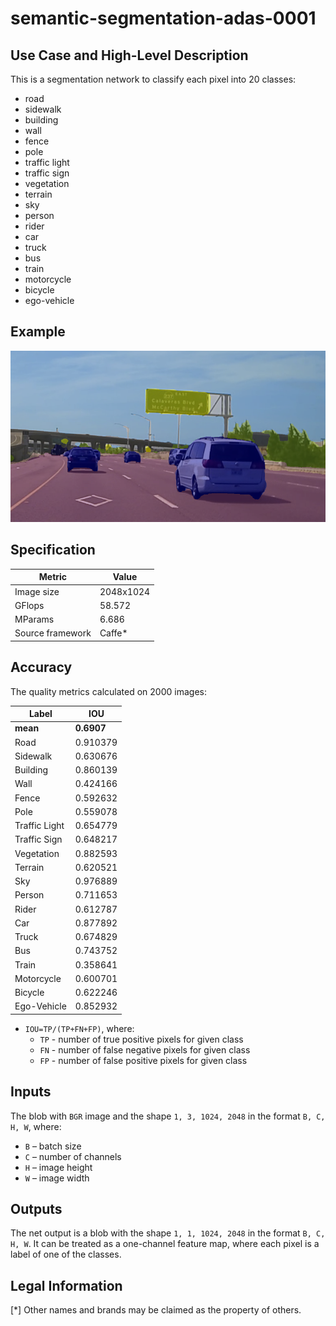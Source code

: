 # semantic-segmentation-adas-0001

## Use Case and High-Level Description

This is a segmentation network to classify each pixel into 20 classes:
- road
- sidewalk
- building
- wall
- fence
- pole
- traffic light
- traffic sign
- vegetation
- terrain
- sky
- person
- rider
- car
- truck
- bus
- train
- motorcycle
- bicycle
- ego-vehicle

## Example

![](./assets/semantic-segmentation-adas-0001.png)

## Specification

| Metric          | Value     |
|---------------- |---------- |
| Image size      | 2048x1024 |
| GFlops          | 58.572    |
| MParams         | 6.686     |
| Source framework| Caffe\*   |

## Accuracy

The quality metrics calculated on 2000 images:

| Label         | IOU         |
|---------------|-------------|
| **mean**      |  **0.6907** |
| Road          |    0.910379 |
| Sidewalk      |    0.630676 |
| Building      |    0.860139 |
| Wall          |    0.424166 |
| Fence         |    0.592632 |
| Pole          |    0.559078 |
| Traffic Light |    0.654779 |
| Traffic Sign  |    0.648217 |
| Vegetation    |    0.882593 |
| Terrain       |    0.620521 |
| Sky           |    0.976889 |
| Person        |    0.711653 |
| Rider         |    0.612787 |
| Car           |    0.877892 |
| Truck         |    0.674829 |
| Bus           |    0.743752 |
| Train         |    0.358641 |
| Motorcycle    |    0.600701 |
| Bicycle       |    0.622246 |
| Ego-Vehicle   |    0.852932 |

- `IOU=TP/(TP+FN+FP)`, where:
  - `TP` - number of true positive pixels for given class
  - `FN` - number of false negative pixels for given class
  - `FP` - number of false positive pixels for given class

## Inputs

The blob with `BGR` image and the shape `1, 3, 1024, 2048` in the format `B, C, H, W`, where:

- `B` – batch size
- `C` – number of channels
- `H` – image height
- `W` – image width

## Outputs

The net output is a blob with the shape `1, 1, 1024, 2048` in the format `B, C, H, W`. It can be treated as a
one-channel feature map, where each pixel is a label of one of the classes.

## Legal Information
[*] Other names and brands may be claimed as the property of others.
